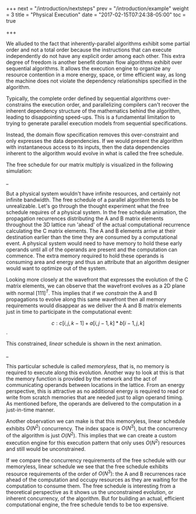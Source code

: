 +++
next = "/introduction/nextsteps"
prev = "/introduction/example"
weight = 3
title = "Physical Execution"
date = "2017-02-15T07:24:38-05:00"
toc = true

+++

We alluded to the fact that inherently-parallel algorithms exhibit some partial order and not a total order
because the instructions that can execute independently do not have any explicit order among each other.
This extra degree of freedom is another benefit domain flow algorithms exhibit over sequential algorithms.
It allows the execution engine to organize any resource contention in a more energy, space, or time efficient way,
as long the machine does not violate the dependency	relationships specified in the algorithm.

Typically, the complete order defined by sequential algorithms over-constrains the execution order, and
parallelizing compilers can't recover the inherent dependency structure of the mathematics behind the algorithm,
leading to disappointing speed-ups. This is a fundamental limitation to trying to generate parallel
execution models from sequential specifications.

Instead, the domain flow specification removes this over-constraint and only expresses the data dependencies.
If we would present the algorithm with instantaneous access to its inputs, then the
data dependencies inherent to the algorithm would evolve in what is called the free schedule.

The free schedule for our matrix multiply is visualized in the following simulation:

<div id="wavefront_view_1">_</div>

But a physical system wouldn't have infinite resources, and certainly not infinite bandwidth.
The free schedule of a parallel algorithm tends to be unrealizable.
Let's go through the thought experiment what the free schedule requires of a physical system.
In the free schedule animation, the propagation recurrences distributing the A and B matrix elements
throughout the 3D lattice run 'ahead' of the actual computational recurrence calculating the C matrix
elements.
The A and B elements arrive at their destination earlier than the time they are consumed by a
computational event. A physical system would need to have memory to hold these early operands until
all of the operands are present and the computation can commence. The extra memory required to hold
these operands is consuming area and energy and thus an attribute that an algorithm designer
would want to optimize out of the system.

Looking more closely at the wavefront that expresses the evolution of the C matrix elements, we
can observe that the wavefront evolves as a 2D plane with normal $[1 1 1]^T$.
This implies that if we <i>constrain</i> the A and B propagations to evolve along this same wavefront
then all memory requirements would disappear as we deliver the A and B matrix elements just in time
to participate in the computational event:
 
 $$c: c[i,j,k-1] + a[i,j-1,k] * b[i-1, j,k]$$.

This constrained, _linear_ schedule is shown in the next animation.

<div id="wavefront_view_2">_</div>

This particular schedule is called _memoryless_, that is, no memory is required to execute along this
evolution. Another way to look at this is that the memory function is provided by the network and the act of
communicating operands between locations in the lattice. From an energy perspective, this is attractive as
no additional energy is required to read or write from scratch memories that are needed just to align operand
timing. As mentioned before, the operands are delivered to the computation in a just-in-time manner.

Another observation we can make is that this memoryless, linear schedule exhibits $O(N^2)$
concurrency. The index space is $O(N^3)$, but the concurrency of the algorithm is just
$O(N^2)$. This implies that we can create a custom execution engine for
this execution pattern that only uses $O(N^2)$ resources and still would be unconstrained.

If we compare the concurrency requirements of the free schedule with our memoryless, linear schedule we
see that the free schedule exhibits resource requirements of the order of $O(N^3)$:
the A and B recurrences race ahead of the computation and occupy resources as they are waiting for the
computation to consume them. The free schedule is interesting from a theoretical perspective as it
shows us the unconstrained evolution, or inherent concurrency, of the algorithm. But for building an
actual, efficient computational engine, the free schedule tends to be too expensive.
